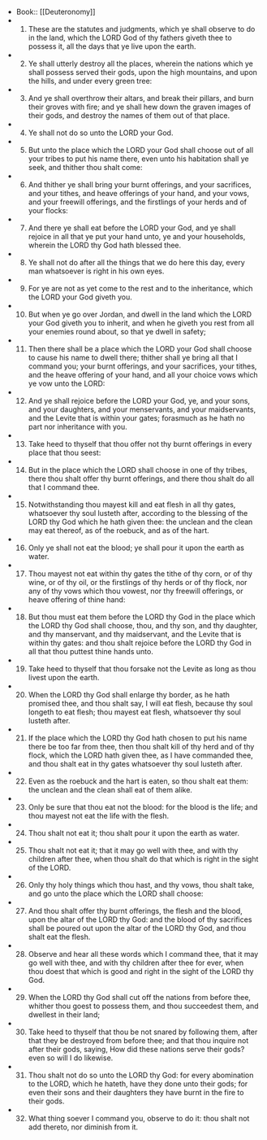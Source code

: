 - Book:: [[Deuteronomy]]
- 1. These are the statutes and judgments, which ye shall observe to do in the land, which the LORD God of thy fathers giveth thee to possess it, all the days that ye live upon the earth.
- 2. Ye shall utterly destroy all the places, wherein the nations which ye shall possess served their gods, upon the high mountains, and upon the hills, and under every green tree:
- 3. And ye shall overthrow their altars, and break their pillars, and burn their groves with fire; and ye shall hew down the graven images of their gods, and destroy the names of them out of that place.
- 4. Ye shall not do so unto the LORD your God.
- 5. But unto the place which the LORD your God shall choose out of all your tribes to put his name there, even unto his habitation shall ye seek, and thither thou shalt come:
- 6. And thither ye shall bring your burnt offerings, and your sacrifices, and your tithes, and heave offerings of your hand, and your vows, and your freewill offerings, and the firstlings of your herds and of your flocks:
- 7. And there ye shall eat before the LORD your God, and ye shall rejoice in all that ye put your hand unto, ye and your households, wherein the LORD thy God hath blessed thee.
- 8. Ye shall not do after all the things that we do here this day, every man whatsoever is right in his own eyes.
- 9. For ye are not as yet come to the rest and to the inheritance, which the LORD your God giveth you.
- 10. But when ye go over Jordan, and dwell in the land which the LORD your God giveth you to inherit, and when he giveth you rest from all your enemies round about, so that ye dwell in safety;
- 11. Then there shall be a place which the LORD your God shall choose to cause his name to dwell there; thither shall ye bring all that I command you; your burnt offerings, and your sacrifices, your tithes, and the heave offering of your hand, and all your choice vows which ye vow unto the LORD:
- 12. And ye shall rejoice before the LORD your God, ye, and your sons, and your daughters, and your menservants, and your maidservants, and the Levite that is within your gates; forasmuch as he hath no part nor inheritance with you.
- 13. Take heed to thyself that thou offer not thy burnt offerings in every place that thou seest:
- 14. But in the place which the LORD shall choose in one of thy tribes, there thou shalt offer thy burnt offerings, and there thou shalt do all that I command thee.
- 15. Notwithstanding thou mayest kill and eat flesh in all thy gates, whatsoever thy soul lusteth after, according to the blessing of the LORD thy God which he hath given thee: the unclean and the clean may eat thereof, as of the roebuck, and as of the hart.
- 16. Only ye shall not eat the blood; ye shall pour it upon the earth as water.
- 17. Thou mayest not eat within thy gates the tithe of thy corn, or of thy wine, or of thy oil, or the firstlings of thy herds or of thy flock, nor any of thy vows which thou vowest, nor thy freewill offerings, or heave offering of thine hand:
- 18. But thou must eat them before the LORD thy God in the place which the LORD thy God shall choose, thou, and thy son, and thy daughter, and thy manservant, and thy maidservant, and the Levite that is within thy gates: and thou shalt rejoice before the LORD thy God in all that thou puttest thine hands unto.
- 19. Take heed to thyself that thou forsake not the Levite as long as thou livest upon the earth.
- 20. When the LORD thy God shall enlarge thy border, as he hath promised thee, and thou shalt say, I will eat flesh, because thy soul longeth to eat flesh; thou mayest eat flesh, whatsoever thy soul lusteth after.
- 21. If the place which the LORD thy God hath chosen to put his name there be too far from thee, then thou shalt kill of thy herd and of thy flock, which the LORD hath given thee, as I have commanded thee, and thou shalt eat in thy gates whatsoever thy soul lusteth after.
- 22. Even as the roebuck and the hart is eaten, so thou shalt eat them: the unclean and the clean shall eat of them alike.
- 23. Only be sure that thou eat not the blood: for the blood is the life; and thou mayest not eat the life with the flesh.
- 24. Thou shalt not eat it; thou shalt pour it upon the earth as water.
- 25. Thou shalt not eat it; that it may go well with thee, and with thy children after thee, when thou shalt do that which is right in the sight of the LORD.
- 26. Only thy holy things which thou hast, and thy vows, thou shalt take, and go unto the place which the LORD shall choose:
- 27. And thou shalt offer thy burnt offerings, the flesh and the blood, upon the altar of the LORD thy God: and the blood of thy sacrifices shall be poured out upon the altar of the LORD thy God, and thou shalt eat the flesh.
- 28. Observe and hear all these words which I command thee, that it may go well with thee, and with thy children after thee for ever, when thou doest that which is good and right in the sight of the LORD thy God.
- 29. When the LORD thy God shall cut off the nations from before thee, whither thou goest to possess them, and thou succeedest them, and dwellest in their land;
- 30. Take heed to thyself that thou be not snared by following them, after that they be destroyed from before thee; and that thou inquire not after their gods, saying, How did these nations serve their gods? even so will I do likewise.
- 31. Thou shalt not do so unto the LORD thy God: for every abomination to the LORD, which he hateth, have they done unto their gods; for even their sons and their daughters they have burnt in the fire to their gods.
- 32. What thing soever I command you, observe to do it: thou shalt not add thereto, nor diminish from it.
